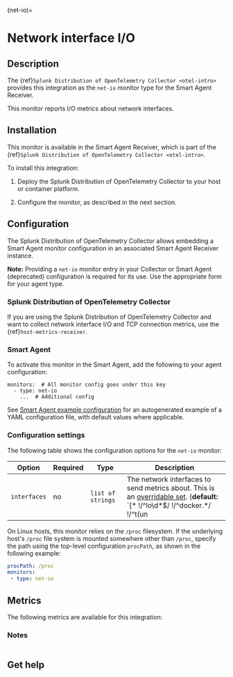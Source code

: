 (net-io)=

# Network interface I/O

<meta name="description" content="Use this Splunk Observability Cloud integration for the net-io monitor. See benefits, install, configuration, and metrics">


## Description

The {ref}`Splunk Distribution of OpenTelemetry Collector <otel-intro>` provides this integration as the `net-io` monitor type for the Smart Agent Receiver.

This monitor reports I/O metrics about network interfaces.


## Installation

This monitor is available in the Smart Agent Receiver, which is part of the {ref}`Splunk Distribution of OpenTelemetry Collector <otel-intro>`.

To install this integration:

1. Deploy the Splunk Distribution of OpenTelemetry Collector to your host or container platform.

2. Configure the monitor, as described in the next section.


## Configuration

The Splunk Distribution of OpenTelemetry Collector allows embedding a Smart Agent monitor configuration in an associated Smart Agent Receiver instance.

**Note:** Providing a `net-io` monitor entry in your Collector or Smart Agent (deprecated) configuration is required for its use. Use the appropriate form for your agent type.

### Splunk Distribution of OpenTelemetry Collector

If you are using the Splunk Distribution of OpenTelemetry Collector and want to collect network interface I/O and TCP connection metrics, use the {ref}`host-metrics-receiver`.

### Smart Agent

To activate this monitor in the Smart Agent, add the following to your agent configuration:

```
monitors:  # All monitor config goes under this key
  - type: net-io
    ...  # Additional config
```

See <a href="https://docs.splunk.com/Observability/gdi/smart-agent/smart-agent-resources.html#configure-the-smart-agent" target="_blank">Smart Agent example configuration</a> for an autogenerated example of a YAML configuration file, with default values where applicable.

### Configuration settings

The following table shows the configuration options for the `net-io` monitor:

| Option | Required | Type | Description |
| --- | --- | --- | --- |
| `interfaces` | no | `list of strings` | The network interfaces to send metrics about. This is an [overridable set](https://docs.splunk.com/Observability/gdi/smart-agent/smart-agent-resources.html#filtering-data-using-the-smart-agent). (**default:** `[* !/^lo\d*$/ !/^docker.*/ !/^t(un|ap)\d*$/ !/^veth.*$/ !/^Loopback*/]`) |

On Linux hosts, this monitor relies on the `/proc` filesystem. If the underlying host's `/proc` file system is mounted somewhere other than `/proc`, specify the path using the top-level configuration `procPath`, as shown in the following example:

```yaml
procPath: /proc
monitors:
 - type: net-io
```

## Metrics

The following metrics are available for this integration:

<div class="metrics-yaml" url="https://raw.githubusercontent.com/signalfx/signalfx-agent/main/pkg/monitors/netio/metadata.yaml"></div>

### Notes

```{include} /_includes/metric-defs.md
```

## Get help

```{include} /_includes/troubleshooting.md
```
